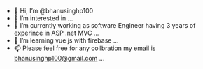 - 👋 Hi, I’m @bhanusinghp100
- 👀 I’m interested in ...
- 🌱 I’m currently working as software Engineer having 3 years of experince in ASP .net MVC  ...
- 💞️ I’m learning vue js with firebase  ...
- 📫 Please feel free for any collbration my email is bhanusinghp100@gmail.com ...

<!---
bhanusinghp100/bhanusinghp100 is a ✨ special ✨ repository because its `README.md` (this file) appears on your GitHub profile.
You can click the Preview link to take a look at your changes.
--->
